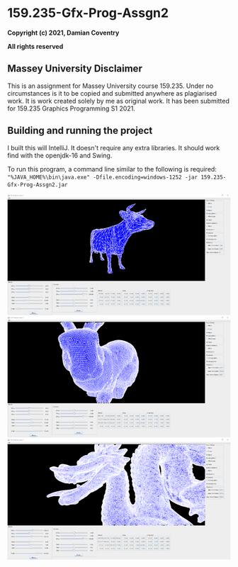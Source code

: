 # 159.235-Gfx-Prog-Assgn2
**Copyright (c) 2021, Damian Coventry**

**All rights reserved**

## Massey University Disclaimer
This is an assignment for Massey University course 159.235. Under no circumstances is it to be copied and submitted anywhere as plagiarised work. It is work created solely by me as original work. It has been submitted for 159.235 Graphics Programming S1 2021.  

## Building and running the project
I built this will IntelliJ. It doesn't require any extra libraries. It should work find with the openjdk-16 and Swing.

To run this program, a command line similar to the following is required:
`"%JAVA_HOME%\bin\java.exe" -Dfile.encoding=windows-1252 -jar 159.235-Gfx-Prog-Assgn2.jar`

![Cow](/Screenshot0.png "Cow")  
![Bunny](/Screenshot1.png "Bunny")  
![Dragon](/Screenshot2.png "Dragon")  
